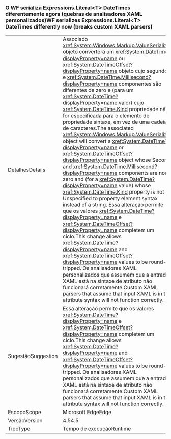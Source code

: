 ### <a name="wf-serializes-expressionsliterallttgt-datetimes-differently-now-breaks-custom-xaml-parsers"></a><span data-ttu-id="e63c5-101">O WF serializa Expressions.Literal&lt;T&gt; DateTimes diferentemente agora (quebras de analisadores XAML personalizados)</span><span class="sxs-lookup"><span data-stu-id="e63c5-101">WF serializes Expressions.Literal&lt;T&gt; DateTimes differently now (breaks custom XAML parsers)</span></span>

|   |   |
|---|---|
|<span data-ttu-id="e63c5-102">Detalhes</span><span class="sxs-lookup"><span data-stu-id="e63c5-102">Details</span></span>|<span data-ttu-id="e63c5-103">Associado <xref:System.Windows.Markup.ValueSerializer> objeto converterá um <xref:System.DateTime?displayProperty=name> ou <xref:System.DateTimeOffset?displayProperty=name> objeto cujo segundo e <xref:System.DateTime.Millisecond?displayProperty=name> componentes são diferentes de zero e (para um <xref:System.DateTime?displayProperty=name> valor) cujo <xref:System.DateTime.Kind> propriedade não for especificada para o elemento de propriedade sintaxe, em vez de uma cadeia de caracteres.</span><span class="sxs-lookup"><span data-stu-id="e63c5-103">The associated <xref:System.Windows.Markup.ValueSerializer> object will convert a <xref:System.DateTime?displayProperty=name> or <xref:System.DateTimeOffset?displayProperty=name> object whose Second and <xref:System.DateTime.Millisecond?displayProperty=name> components are non-zero and (for a <xref:System.DateTime?displayProperty=name> value) whose <xref:System.DateTime.Kind> property is not Unspecified to property element syntax instead of a string.</span></span> <span data-ttu-id="e63c5-104">Essa alteração permite que os valores <xref:System.DateTime?displayProperty=name> e <xref:System.DateTimeOffset?displayProperty=name> completem um ciclo.</span><span class="sxs-lookup"><span data-stu-id="e63c5-104">This change allows <xref:System.DateTime?displayProperty=name> and <xref:System.DateTimeOffset?displayProperty=name> values to be round-tripped.</span></span> <span data-ttu-id="e63c5-105">Os analisadores XAML personalizados que assumem que a entrada XAML está na sintaxe de atributo não funcionará corretamente.</span><span class="sxs-lookup"><span data-stu-id="e63c5-105">Custom XAML parsers that assume that input XAML is in the attribute syntax will not function correctly.</span></span>|
|<span data-ttu-id="e63c5-106">Sugestão</span><span class="sxs-lookup"><span data-stu-id="e63c5-106">Suggestion</span></span>|<span data-ttu-id="e63c5-107">Essa alteração permite que os valores <xref:System.DateTime?displayProperty=name> e <xref:System.DateTimeOffset?displayProperty=name> completem um ciclo.</span><span class="sxs-lookup"><span data-stu-id="e63c5-107">This change allows <xref:System.DateTime?displayProperty=name> and <xref:System.DateTimeOffset?displayProperty=name> values to be round-tripped.</span></span> <span data-ttu-id="e63c5-108">Os analisadores XAML personalizados que assumem que a entrada XAML está na sintaxe de atributo não funcionará corretamente.</span><span class="sxs-lookup"><span data-stu-id="e63c5-108">Custom XAML parsers that assume that input XAML is in the attribute syntax will not function correctly.</span></span>|
|<span data-ttu-id="e63c5-109">Escopo</span><span class="sxs-lookup"><span data-stu-id="e63c5-109">Scope</span></span>|<span data-ttu-id="e63c5-110">Microsoft Edge</span><span class="sxs-lookup"><span data-stu-id="e63c5-110">Edge</span></span>|
|<span data-ttu-id="e63c5-111">Versão</span><span class="sxs-lookup"><span data-stu-id="e63c5-111">Version</span></span>|<span data-ttu-id="e63c5-112">4.5</span><span class="sxs-lookup"><span data-stu-id="e63c5-112">4.5</span></span>|
|<span data-ttu-id="e63c5-113">Tipo</span><span class="sxs-lookup"><span data-stu-id="e63c5-113">Type</span></span>|<span data-ttu-id="e63c5-114">Tempo de execução</span><span class="sxs-lookup"><span data-stu-id="e63c5-114">Runtime</span></span>|

